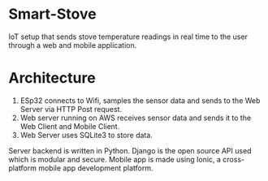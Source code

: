 # Smart-Stove
IoT setup that sends stove temperature readings in real time to the user through a web and mobile application. 

# Architecture
1. ESp32 connects to Wifi, samples the sensor data and sends to the Web Server via HTTP Post request.
2. Web server running on AWS receives sensor data and sends it to the Web Client and Mobile Client.
3. Web Server uses SQLite3 to store data.

Server backend is written in Python. Django is the open source API used which is modular and secure.
Mobile app is made using Ionic, a cross-platform mobile app development platform.
